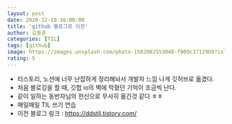 ```yaml
---
layout: post
date: 2020-12-10 16:00:00
title: 'github 블로그로 이전'
author: 김동훈
categories: [TIL]
tags: [github]
image: https://images.unsplash.com/photo-1502082553048-f009c37129b9?ixlib=rb-1.2.1&ixid=eyJhcHBfaWQiOjEyMDd9&auto=format&fit=crop&w=3450&q=80
rating: 5
---
```


- 티스토리, 노션에 너무 난잡하게 정리해놔서 개발자 느낌 나게 깃허브로 옮겼다.
- 처음 블로깅을 할 때, 깃헙 io의 벽에 막혔던 기억이 조금씩 난다.
- 같이 일하는 동반자님의 헌신으로 무사히 옮긴것 같다 ㅎㅎ
- 매일매일 TIL 쓰기 연습
- 이전 블로그 링크 : https://ddstil.tistory.com/ 



